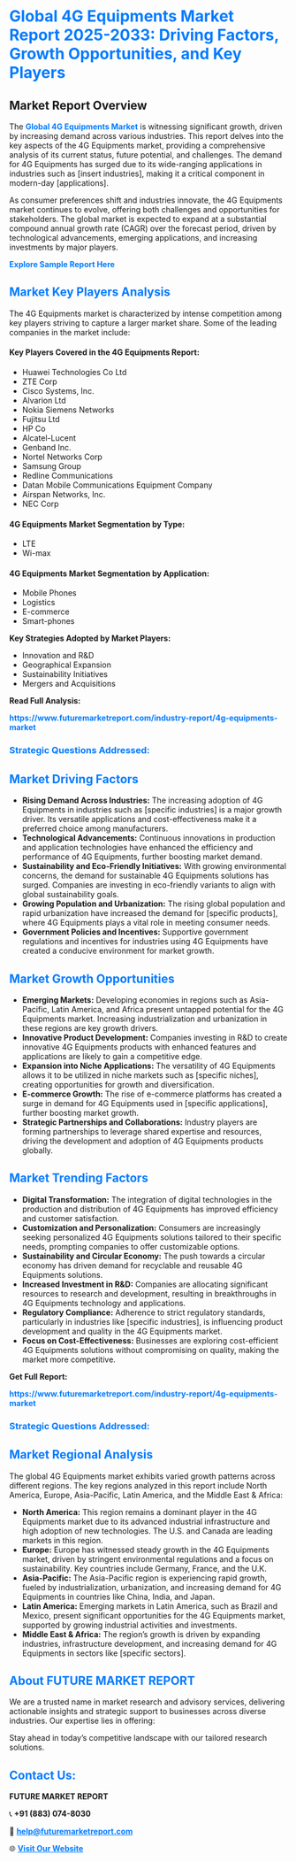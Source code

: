 <h1 style="color: #007BFF;">Global 4G Equipments Market Report 2025-2033: Driving Factors, Growth Opportunities, and Key Players</h1>

<section id="overview">
<h2>Market Report Overview</h2>
<p>The <a href="https://www.futuremarketreport.com/industry-report/4g-equipments-market" style="color: #007BFF; text-decoration: none;"><strong>Global 4G Equipments Market</strong></a> is witnessing significant growth, driven by increasing demand across various industries. This report delves into the key aspects of the 4G Equipments market, providing a comprehensive analysis of its current status, future potential, and challenges. The demand for 4G Equipments has surged due to its wide-ranging applications in industries such as [insert industries], making it a critical component in modern-day [applications].</p>
<p>As consumer preferences shift and industries innovate, the 4G Equipments market continues to evolve, offering both challenges and opportunities for stakeholders. The global market is expected to expand at a substantial compound annual growth rate (CAGR) over the forecast period, driven by technological advancements, emerging applications, and increasing investments by major players.</p>
</section>

<section id="overview">
<p><a href="https://www.futuremarketreport.com/request-sample/reportId=87433" style="color: #007BFF; text-decoration: none;"><strong>Explore Sample Report Here</strong></a></p>
</section>

<section id="key-players">
<h2 style="color: #007BFF;">Market Key Players Analysis</h2>
<p>The 4G Equipments market is characterized by intense competition among key players striving to capture a larger market share. Some of the leading companies in the market include:</p>
<h4>Key Players Covered in the 4G Equipments Report:</h4>
<ul><li>Huawei Technologies Co Ltd</li><li>ZTE Corp</li><li>Cisco Systems, Inc.</li><li>Alvarion Ltd</li><li>Nokia Siemens Networks</li><li>Fujitsu Ltd</li><li>HP Co</li><li>Alcatel-Lucent</li><li>Genband Inc.</li><li>Nortel Networks Corp</li><li>Samsung Group</li><li>Redline Communications</li><li>Datan Mobile Communications Equipment Company</li><li>Airspan Networks, Inc.</li><li>NEC Corp</li></ul>
<h4>4G Equipments Market Segmentation by Type:</h4>
<ul><li>LTE</li><li>Wi-max</li></ul>

<h4>4G Equipments Market Segmentation by Application:</h4>
<ul><li>Mobile Phones</li><li>Logistics</li><li>E-commerce</li><li>Smart-phones</li></ul>
<p><strong>Key Strategies Adopted by Market Players:</strong></p>
<ul>
<li>Innovation and R&D</li>
<li>Geographical Expansion</li>
<li>Sustainability Initiatives</li>
<li>Mergers and Acquisitions</li>
</ul>
</section>

<section>
<p><strong>Read Full Analysis: </strong></p><a href="https://www.futuremarketreport.com/industry-report/4g-equipments-market" style="color: #007BFF; text-decoration: none;"><strong>https://www.futuremarketreport.com/industry-report/4g-equipments-market</strong></a>
<h3 style="color: #007BFF;">Strategic Questions Addressed:</h3>
</section>

<section id="driving-factors">
<h2 style="color: #007BFF;">Market Driving Factors</h2>
<ul>
<li><strong>Rising Demand Across Industries:</strong> The increasing adoption of 4G Equipments in industries such as [specific industries] is a major growth driver. Its versatile applications and cost-effectiveness make it a preferred choice among manufacturers.</li>
<li><strong>Technological Advancements:</strong> Continuous innovations in production and application technologies have enhanced the efficiency and performance of 4G Equipments, further boosting market demand.</li>
<li><strong>Sustainability and Eco-Friendly Initiatives:</strong> With growing environmental concerns, the demand for sustainable 4G Equipments solutions has surged. Companies are investing in eco-friendly variants to align with global sustainability goals.</li>
<li><strong>Growing Population and Urbanization:</strong> The rising global population and rapid urbanization have increased the demand for [specific products], where 4G Equipments plays a vital role in meeting consumer needs.</li>
<li><strong>Government Policies and Incentives:</strong> Supportive government regulations and incentives for industries using 4G Equipments have created a conducive environment for market growth.</li>
</ul>
</section>

<section id="growth-opportunities">
<h2 style="color: #007BFF;">Market Growth Opportunities</h2>
<ul>
<li><strong>Emerging Markets:</strong> Developing economies in regions such as Asia-Pacific, Latin America, and Africa present untapped potential for the 4G Equipments market. Increasing industrialization and urbanization in these regions are key growth drivers.</li>
<li><strong>Innovative Product Development:</strong> Companies investing in R&D to create innovative 4G Equipments products with enhanced features and applications are likely to gain a competitive edge.</li>
<li><strong>Expansion into Niche Applications:</strong> The versatility of 4G Equipments allows it to be utilized in niche markets such as [specific niches], creating opportunities for growth and diversification.</li>
<li><strong>E-commerce Growth:</strong> The rise of e-commerce platforms has created a surge in demand for 4G Equipments used in [specific applications], further boosting market growth.</li>
<li><strong>Strategic Partnerships and Collaborations:</strong> Industry players are forming partnerships to leverage shared expertise and resources, driving the development and adoption of 4G Equipments products globally.</li>
</ul>
</section>

<section id="trending-factors">
<h2 style="color: #007BFF;">Market Trending Factors</h2>
<ul>
<li><strong>Digital Transformation:</strong> The integration of digital technologies in the production and distribution of 4G Equipments has improved efficiency and customer satisfaction.</li>
<li><strong>Customization and Personalization:</strong> Consumers are increasingly seeking personalized 4G Equipments solutions tailored to their specific needs, prompting companies to offer customizable options.</li>
<li><strong>Sustainability and Circular Economy:</strong> The push towards a circular economy has driven demand for recyclable and reusable 4G Equipments solutions.</li>
<li><strong>Increased Investment in R&D:</strong> Companies are allocating significant resources to research and development, resulting in breakthroughs in 4G Equipments technology and applications.</li>
<li><strong>Regulatory Compliance:</strong> Adherence to strict regulatory standards, particularly in industries like [specific industries], is influencing product development and quality in the 4G Equipments market.</li>
<li><strong>Focus on Cost-Effectiveness:</strong> Businesses are exploring cost-efficient 4G Equipments solutions without compromising on quality, making the market more competitive.</li>
</ul>
</section>

<section>
<p><strong>Get Full Report: </strong></p><a href="https://www.futuremarketreport.com/industry-report/4g-equipments-market" style="color: #007BFF; text-decoration: none;"><strong>https://www.futuremarketreport.com/industry-report/4g-equipments-market</strong></a>
<h3 style="color: #007BFF;">Strategic Questions Addressed:</h3>
</section>


<section id="regional-analysis">
<h2 style="color: #007BFF;">Market Regional Analysis</h2>
<p>The global 4G Equipments market exhibits varied growth patterns across different regions. The key regions analyzed in this report include North America, Europe, Asia-Pacific, Latin America, and the Middle East & Africa:</p>
<ul>
<li><strong>North America:</strong> This region remains a dominant player in the 4G Equipments market due to its advanced industrial infrastructure and high adoption of new technologies. The U.S. and Canada are leading markets in this region.</li>
<li><strong>Europe:</strong> Europe has witnessed steady growth in the 4G Equipments market, driven by stringent environmental regulations and a focus on sustainability. Key countries include Germany, France, and the U.K.</li>
<li><strong>Asia-Pacific:</strong> The Asia-Pacific region is experiencing rapid growth, fueled by industrialization, urbanization, and increasing demand for 4G Equipments in countries like China, India, and Japan.</li>
<li><strong>Latin America:</strong> Emerging markets in Latin America, such as Brazil and Mexico, present significant opportunities for the 4G Equipments market, supported by growing industrial activities and investments.</li>
<li><strong>Middle East & Africa:</strong> The region’s growth is driven by expanding industries, infrastructure development, and increasing demand for 4G Equipments in sectors like [specific sectors].</li>
</ul>
</section>

<footer>
<h2 style="color: #007BFF;">About FUTURE MARKET REPORT</h2>
<p>We are a trusted name in market research and advisory services, delivering actionable insights and strategic support to businesses across diverse industries. Our expertise lies in offering:</p>

<p>Stay ahead in today’s competitive landscape with our tailored research solutions.</p>

<h2 style="color: #007BFF;">Contact Us:</h2>
<p><strong>FUTURE MARKET REPORT</strong></p>
<p>📞 <strong>+91 (883) 074-8030</strong></p>
<p>📧 <strong><a href="mailto:help@futuremarketreport.com" style="color: #007BFF;">help@futuremarketreport.com</a></strong></p>
<p>🌐 <strong><a href="https://www.futuremarketreport.com/" style="color: #007BFF;">Visit Our Website</a></strong></p>
</footer>